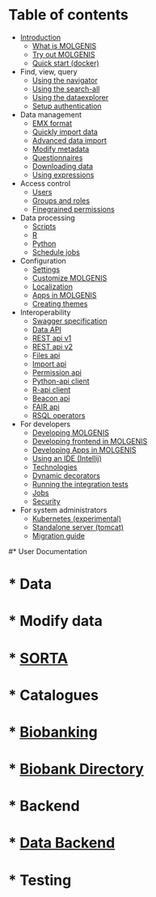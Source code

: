 # Table of contents

* [Introduction](README.md)
  * [What is MOLGENIS](README.md)
  * [Try out MOLGENIS](guide-try-out-molgenis.md)
  * [Quick start \(docker\)](guide-docker.md)
* Find, view, query
  * [Using the navigator](guide-navigator.md)
  * [Using the search-all](guide-search.md)
  * [Using the dataexplorer](guide-explore.md)
  * [Setup authentication](guide-authentication.md)
* Data management
  * [EMX format](guide-emx.md)
  * [Quickly import data](guide-data-quick-import.md)
  * [Advanced data import](guide-data-import.md)
  * [Modify metadata](guide-data-metadata.md)
  * [Questionnaires](guide-questionnaire.md)
  * [Downloading data](guide-data-download.md)
  * [Using expressions](guide-expressions.md)
* Access control
  * [Users](guide-users.md)
  * [Groups and roles](guide-groups-roles.md)
  * [Finegrained permissions](guide-permissions.md)
* Data processing
  * [Scripts](guide-scripts.md)
  * [R](guide-r.md)
  * [Python](guide-python.md)
  * [Schedule jobs](guide-schedule.md)
* Configuration
  * [Settings](guide-settings.md)
  * [Customize MOLGENIS](guide-customize.md)
  * [Localization](guide-l10n.md)
  * [Apps in MOLGENIS](guide-app-manager.md)
  * [Creating themes](guide-creating-themes.md)
* Interoperability
  * [Swagger specification](guide-swagger.md)
  * [Data API](guide-api-data.md)
  * [REST api v1](guide-api-rest.md)
  * [REST api v2](guide-api-rest2.md)    
  * [Files api](guide-api-files.md)
  * [Import api](guide-api-import.md)
  * [Permission api](guide-api-permissions.md)
  * [Python-api client](guide-client-python.md)
  * [R-api client](guide-client-r.md)   
  * [Beacon api](guide-beacon.md)
  * [FAIR api](guide-fair.md)
  * [RSQL operators](guide-rsql.md)  
* For developers
  * [Developing MOLGENIS](guide-development.md)
  * [Developing frontend in MOLGENIS](guide-development-frontend.md)
  * [Developing Apps in MOLGENIS](guide-development-apps.md)
  * [Using an IDE (Intellij)](guide-using-an-ide-for-backend.md)
  * [Technologies](guide-technologies.md)
  * [Dynamic decorators](guide-dynamic-decorators.md)
  * [Running the integration tests](guide-integration-tests.md)
  * [Jobs](guide-jobs.md)
  * [Security](guide-security.md)
* For system administrators
  * [Kubernetes \(experimental\)](guide-kubernetes.md)
  * [Standalone server \(tomcat\)](guide-standalone-server.md)
  * [Migration guide](guide-migration.md)

#* User Documentation
#  * Data
#    * Modify data      
#      * [SORTA](user_documentation/modify-data/guide-SORTA.md)
#  * Catalogues
#    * [Biobanking](user_documentation/catalogues/biobanking.md)
#      * [Biobank Directory](user_documentation/catalogues/biobank-directory.md)
#  * Backend  
#    * [Data Backend](developer_documentation/backend.md)
#  * Testing
    
